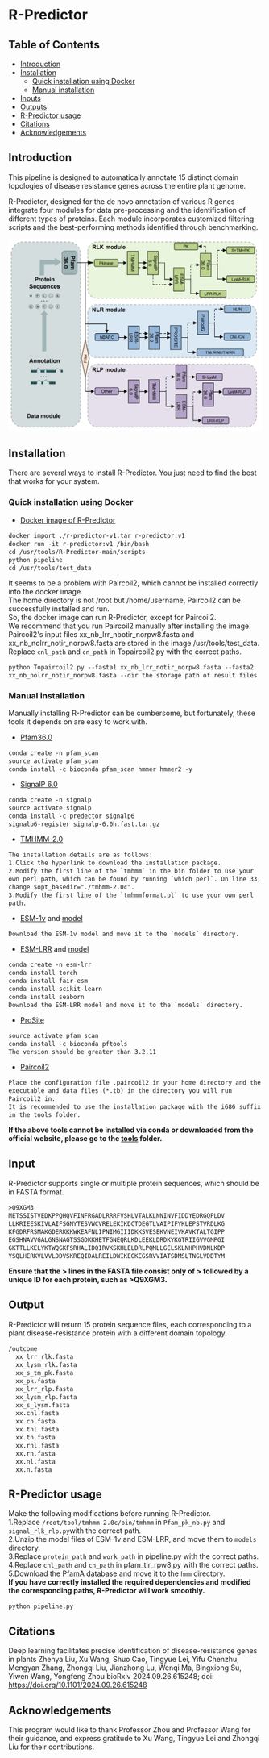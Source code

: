 # R-Predictor
## Table of Contents
- [Introduction](#Introduction)
- [Installation](#Installation)
  - [Quick installation using Docker](#QuickinstallationusingDocker)
  - [Manual installation](#Manualintallation)
- [Inputs](#Inputs)
- [Outputs](#Outputs)
- [R-Predictor usage](#R-Predictorusage)
- [Citations](#Citations)
- [Acknowledgements](#Acknowledgements)
## Introduction
This pipeline is designed to automatically annotate 15 distinct domain topologies of disease resistance genes across the entire plant genome.

R-Predictor, designed for the de novo annotation of various R genes integrate four modules for data pre-processing and the identification of different types of proteins. Each module incorporates customized filtering scripts and the best-performing methods identified through benchmarking.

![示例图片](images/pipeline.png)
## Installation
There are several ways to install R-Predictor. You just need to find the best that works for your system.

### Quick installation using Docker
- [Docker image of R-Predictor](10.5281/zenodo.14625967)
~~~
docker import ./r-predictor-v1.tar r-predictor:v1
docker run -it r-predictor:v1 /bin/bash
cd /usr/tools/R-Predictor-main/scripts
python pipeline
cd /usr/tools/test_data
~~~
It seems to be a problem with Paircoil2, which cannot be installed correctly into the docker image.  
The home directory is not /root but /home/username, Paircoil2 can be successfully installed and run.  
So, the docker image can run R-Predictor, except for Paircoil2.  
We recommend that you run Paircoil2 manually after installing the image.  
Paircoil2's input files xx_nb_lrr_nbotir_norpw8.fasta and xx_nb_nolrr_notir_norpw8.fasta are stored in the image /usr/tools/test_data.  
Replace `cnl_path` and `cn_path` in Topaircoil2.py with the correct paths.  
~~~
python Topaircoil2.py --fasta1 xx_nb_lrr_notir_norpw8.fasta --fasta2 xx_nb_nolrr_notir_norpw8.fasta --dir the storage path of result files
~~~


### Manual installation
Manually installing R-Predictor can be cumbersome, but fortunately, these tools it depends on are easy to work with.
- [Pfam36.0](https://ftp.ebi.ac.uk/pub/databases/Pfam/releases/Pfam36.0/)
~~~
conda create -n pfam_scan
source activate pfam_scan
conda install -c bioconda pfam_scan hmmer hmmer2 -y
~~~
- [SignalP 6.0](https://github.com/fteufel/signalp-6.0/blob/main/installation_instructions.md)
~~~
conda create -n signalp
source activate signalp
conda install -c predector signalp6
signalp6-register signalp-6.0h.fast.tar.gz
~~~
- [TMHMM-2.0](https://services.healthtech.dtu.dk/cgi-bin/sw_request?software=tmhmm&version=2.0c&packageversion=2.0c&platform=Linux)
~~~
The installation details are as follows:
1.Click the hyperlink to download the installation package.
2.Modify the first line of the `tmhmm` in the bin folder to use your own perl path, which can be found by running `which perl`. On line 33, change $opt_basedir="./tmhmm-2.0c".
3.Modify the first line of the `tmhmmformat.pl` to use your own perl path.
~~~
- [ESM-1v](https://github.com/facebookresearch/esm/blob/main/README.md) and [model](https://dl.fbaipublicfiles.com/fair-esm/models/esm1v_t33_650M_UR90S_1.pt)
~~~
Download the ESM-1v model and move it to the `models` directory.
~~~
- [ESM-LRR](https://github.com/zhouyflab/R-Predictor/) and [model](https://drive.google.com/file/d/1_Dx_CD6lZLUBcfJIeosVLQwADGk_YNt-/view?usp=drive_link)
~~~
conda create -n esm-lrr
conda install torch
conda install fair-esm
conda install scikit-learn
conda install seaborn
Download the ESM-LRR model and move it to the `models` directory.
~~~
- [ProSite](https://ftp.expasy.org/databases/prosite/ps_scan/README)
~~~
source activate pfam_scan
conda install -c bioconda pftools
The version should be greater than 3.2.11
~~~
- [Paircoil2](https://cb.csail.mit.edu/paircoil2/)
~~~
Place the configuration file .paircoil2 in your home directory and the executable and data files (*.tb) in the directory you will run Paircoil2 in.
It is recommended to use the installation package with the i686 suffix in the tools folder.
~~~
**If the above tools cannot be installed via conda or downloaded from the official website, please go to the [tools](tools/) folder.**
## Input
R-Predictor supports single or multiple protein sequences, which should be in FASTA format.
~~~
>Q9XGM3
METSSISTVEDKPPQHQVFINFRGADLRRRFVSHLVTALKLNNINVFIDDYEDRGQPLDV
LLKRIEESKIVLAIFSGNYTESVWCVRELEKIKDCTDEGTLVAIPIFYKLEPSTVRDLKG
KFGDRFRSMAKGDERKKKWKEAFNLIPNIMGIIIDKKSVESEKVNEIVKAVKTALTGIPP
EGSHNAVVGALGNSNAGTSSGDKKHETFGNEQRLKDLEEKLDRDKYKGTRIIGVVGMPGI
GKTTLLKELYKTWQGKFSRHALIDQIRVKSKHLELDRLPQMLLGELSKLNHPHVDNLKDP
YSQLHERKVLVVLDDVSKREQIDALREILDWIKEGKEGSRVVIATSDMSLTNGLVDDTYM
~~~
**Ensure that the > lines in the FASTA file consist only of > followed by a unique ID for each protein, such as >Q9XGM3.**
## Output
R-Predictor will return 15 protein sequence files, each corresponding to a plant disease-resistance protein with a different domain topology.
~~~
/outcome
  xx_lrr_rlk.fasta
  xx_lysm_rlk.fasta
  xx_s_tm_pk.fasta
  xx_pk.fasta
  xx_lrr_rlp.fasta
  xx_lysm_rlp.fasta
  xx_s_lysm.fasta
  xx.cnl.fasta
  xx.cn.fasta
  xx.tnl.fasta
  xx.tn.fasta
  xx.rnl.fasta
  xx.rn.fasta
  xx.nl.fasta
  xx.n.fasta
~~~
## R-Predictor usage
Make the following modifications before running R-Predictor.  
1.Replace `/root/tool/tmhmm-2.0c/bin/tmhmm` in `Pfam_pk_nb.py` and `signal_rlk_rlp.py`with the correct path.  
2.Unzip the model files of ESM-1v and ESM-LRR, and move them to `models` directory.  
3.Replace `protein_path` and `work_path` in pipeline.py with the correct paths.  
4.Replace `cnl_path` and `cn_path` in pfam_tir_rpw8.py with the correct paths.  
5.Download the [PfamA](https://drive.google.com/file/d/1BkmNB-4ujw8cIeTDWc-_GkXaUnU4Y3_j/view?usp=drive_link) database and move it to the `hmm` directory.  
**If you have correctly installed the required dependencies and modified the corresponding paths, R-Predictor will work smoothly.**  
~~~
python pipeline.py
~~~

## Citations
Deep learning facilitates precise identification of disease-resistance genes in plants
Zhenya Liu, Xu Wang, Shuo Cao, Tingyue Lei, Yifu Chenzhu, Mengyan Zhang, Zhongqi Liu, Jianzhong Lu, Wenqi Ma, Bingxiong Su, Yiwen Wang, Yongfeng Zhou
bioRxiv 2024.09.26.615248; doi: https://doi.org/10.1101/2024.09.26.615248
## Acknowledgements
This program would like to thank Professor Zhou and Professor Wang for their guidance, and express gratitude to Xu Wang, Tingyue Lei and Zhongqi Liu for their contributions.

